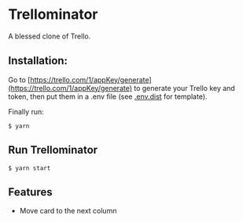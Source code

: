 # Trellominator

A blessed clone of Trello.

## Installation:

Go to [https://trello.com/1/appKey/generate](https://trello.com/1/appKey/generate) to generate your Trello key and token, then put them in a .env file (see [.env.dist](./.env.dist) for template).

Finally run:
```
$ yarn
```

## Run Trellominator

```
$ yarn start
```


## Features

- Move card to the next column
